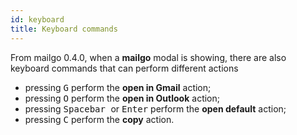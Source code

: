 ```yaml
---
id: keyboard
title: Keyboard commands
---
```


From mailgo 0.4.0, when a **mailgo** modal is showing, there are also keyboard commands that can perform different actions

- pressing <kbd>G</kbd> perform the **open in Gmail** action;
- pressing <kbd>O</kbd> perform the **open in Outlook** action;
- pressing <kbd> Spacebar </kbd> or <kbd>Enter</kbd> perform the **open default** action;
- pressing <kbd>C</kbd> perform the **copy** action.
